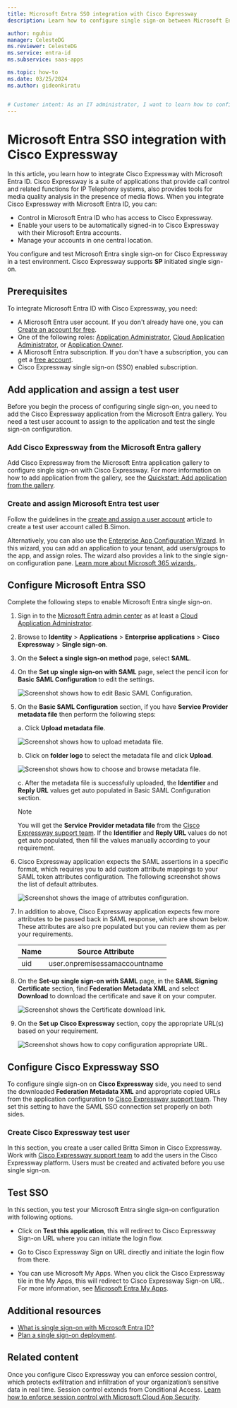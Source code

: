 ```yaml
---
title: Microsoft Entra SSO integration with Cisco Expressway
description: Learn how to configure single sign-on between Microsoft Entra ID and Cisco Expressway.

author: nguhiu
manager: CelesteDG
ms.reviewer: CelesteDG
ms.service: entra-id
ms.subservice: saas-apps

ms.topic: how-to
ms.date: 03/25/2024
ms.author: gideonkiratu


# Customer intent: As an IT administrator, I want to learn how to configure single sign-on between Microsoft Entra ID and Cisco Expressway so that I can control who has access to Cisco Expressway, enable automatic sign-in with Microsoft Entra accounts, and manage my accounts in one central location.
---
```


# Microsoft Entra SSO integration with Cisco Expressway

In this article, you learn how to integrate Cisco Expressway with Microsoft Entra ID. Cisco Expressway is a suite of applications that provide call control and related functions for IP Telephony systems, also provides tools for media quality analysis in the presence of media flows. When you integrate Cisco Expressway with Microsoft Entra ID, you can:

* Control in Microsoft Entra ID who has access to Cisco Expressway.
* Enable your users to be automatically signed-in to Cisco Expressway with their Microsoft Entra accounts.
* Manage your accounts in one central location.

You configure and test Microsoft Entra single sign-on for Cisco Expressway in a test environment. Cisco Expressway supports **SP** initiated single sign-on.

## Prerequisites

To integrate Microsoft Entra ID with Cisco Expressway, you need:

* A Microsoft Entra user account. If you don't already have one, you can [Create an account for free](https://azure.microsoft.com/free/?WT.mc_id=A261C142F).
* One of the following roles: [Application Administrator](/entra/identity/role-based-access-control/permissions-reference#application-administrator), [Cloud Application Administrator](/entra/identity/role-based-access-control/permissions-reference#cloud-application-administrator), or [Application Owner](/entra/fundamentals/users-default-permissions#owned-enterprise-applications).
* A Microsoft Entra subscription. If you don't have a subscription, you can get a [free account](https://azure.microsoft.com/free/).
* Cisco Expressway single sign-on (SSO) enabled subscription.

## Add application and assign a test user

Before you begin the process of configuring single sign-on, you need to add the Cisco Expressway application from the Microsoft Entra gallery. You need a test user account to assign to the application and test the single sign-on configuration.

<a name='add-cisco-expressway-from-the-azure-ad-gallery'></a>

### Add Cisco Expressway from the Microsoft Entra gallery

Add Cisco Expressway from the Microsoft Entra application gallery to configure single sign-on with Cisco Expressway. For more information on how to add application from the gallery, see the [Quickstart: Add application from the gallery](~/identity/enterprise-apps/add-application-portal.md).

<a name='create-and-assign-azure-ad-test-user'></a>

### Create and assign Microsoft Entra test user

Follow the guidelines in the [create and assign a user account](~/identity/enterprise-apps/add-application-portal-assign-users.md) article to create a test user account called B.Simon.

Alternatively, you can also use the [Enterprise App Configuration Wizard](https://portal.office.com/AdminPortal/home?Q=Docs#/azureadappintegration). In this wizard, you can add an application to your tenant, add users/groups to the app, and assign roles. The wizard also provides a link to the single sign-on configuration pane. [Learn more about Microsoft 365 wizards.](/microsoft-365/admin/misc/azure-ad-setup-guides). 

<a name='configure-azure-ad-sso'></a>

## Configure Microsoft Entra SSO

Complete the following steps to enable Microsoft Entra single sign-on.

1. Sign in to the [Microsoft Entra admin center](https://entra.microsoft.com) as at least a [Cloud Application Administrator](~/identity/role-based-access-control/permissions-reference.md#cloud-application-administrator).
1. Browse to **Identity** > **Applications** > **Enterprise applications** > **Cisco Expressway** > **Single sign-on**.
1. On the **Select a single sign-on method** page, select **SAML**.
1. On the **Set up single sign-on with SAML** page, select the pencil icon for **Basic SAML Configuration** to edit the settings.

   ![Screenshot shows how to edit Basic SAML Configuration.](common/edit-urls.png "Basic Configuration")

1. On the **Basic SAML Configuration** section, if you have **Service Provider metadata file** then perform the following steps:

	a. Click **Upload metadata file**.

    ![Screenshot shows how to upload metadata file.](common/upload-metadata.png "File")

	b. Click on **folder logo** to select the metadata file and click **Upload**.

	![Screenshot shows how to choose and browse metadata file.](common/browse-upload-metadata.png "Folder")

	c. After the metadata file is successfully uploaded, the **Identifier** and **Reply URL** values get auto populated in Basic SAML Configuration section.

	> [!Note]
	> You will get the **Service Provider metadata file** from the [Cisco Expressway support team](mailto:Tp-global@cisco.com). If the **Identifier** and **Reply URL** values do not get auto populated, then fill the values manually according to your requirement.

1. Cisco Expressway application expects the SAML assertions in a specific format, which requires you to add custom attribute mappings to your SAML token attributes configuration. The following screenshot shows the list of default attributes.

	![Screenshot shows the image of attributes configuration.](common/default-attributes.png "Image")

1. In addition to above, Cisco Expressway application expects few more attributes to be passed back in SAML response, which are shown below. These attributes are also pre populated but you can review them as per your requirements.

	| Name |  Source Attribute|
	| ---------------|  --------- |
	| uid | user.onpremisessamaccountname |

1. On the **Set-up single sign-on with SAML** page, in the **SAML Signing Certificate** section, find **Federation Metadata XML** and select **Download** to download the certificate and save it on your computer.

    ![Screenshot shows the Certificate download link.](common/metadataxml.png "Certificate")

1. On the **Set up Cisco Expressway** section, copy the appropriate URL(s) based on your requirement.

	![Screenshot shows how to copy configuration appropriate URL.](common/copy-configuration-urls.png "Metadata")

## Configure Cisco Expressway SSO

To configure single sign-on on **Cisco Expressway** side, you need to send the downloaded **Federation Metadata XML** and appropriate copied URLs from the application configuration to [Cisco Expressway support team](mailto:Tp-global@cisco.com). They set this setting to have the SAML SSO connection set properly on both sides.

### Create Cisco Expressway test user

In this section, you create a user called Britta Simon in Cisco Expressway. Work with [Cisco Expressway support team](mailto:Tp-global@cisco.com) to add the users in the Cisco Expressway platform. Users must be created and activated before you use single sign-on.

## Test SSO 

In this section, you test your Microsoft Entra single sign-on configuration with following options. 

* Click on **Test this application**, this will redirect to Cisco Expressway Sign-on URL where you can initiate the login flow. 

* Go to Cisco Expressway Sign on URL directly and initiate the login flow from there.

* You can use Microsoft My Apps. When you click the Cisco Expressway tile in the My Apps, this will redirect to Cisco Expressway Sign-on URL. For more information, see [Microsoft Entra My Apps](/azure/active-directory/manage-apps/end-user-experiences#azure-ad-my-apps).

## Additional resources

* [What is single sign-on with Microsoft Entra ID?](~/identity/enterprise-apps/what-is-single-sign-on.md)
* [Plan a single sign-on deployment](~/identity/enterprise-apps/plan-sso-deployment.md).

## Related content

Once you configure Cisco Expressway you can enforce session control, which protects exfiltration and infiltration of your organization’s sensitive data in real time. Session control extends from Conditional Access. [Learn how to enforce session control with Microsoft Cloud App Security](/cloud-app-security/proxy-deployment-aad).
